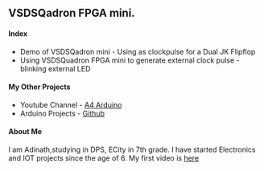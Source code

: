 ## VSDSQadron FPGA mini.
#### Index
- Demo of VSDSQadron mini - Using as clockpulse for a Dual JK Flipflop
- Using VSDSQuadron FPGA mini to generate external clock pulse - blinking external LED

#### My Other Projects
- Youtube Channel - [A4 Arduino](https://www.youtube.com/@a4arduino825)
- Arduino Projects - [Github](https://github.com/adinath1)

#### About Me
I am Adinath,studying in DPS, ECity in 7th grade. I have started Electronics and IOT projects since the age of 6.
My first video is [here](https://youtu.be/g-n4ke9fU28?si=2XgxpJ7E8sG3DpV3)
